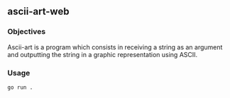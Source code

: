 ## ascii-art-web

### Objectives

Ascii-art is a program which consists in receiving a string as an argument and outputting the string in a graphic representation using ASCII.

### Usage

```go run .```

